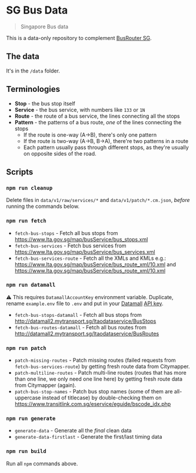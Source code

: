 # SG Bus Data

> Singapore Bus data

This is a data-only repository to complement [BusRouter SG](https://github.com/cheeaun/busrouter-sg/).

## The data

It's in the `/data` folder.

## Terminologies

- **Stop** - the bus stop itself
- **Service** - the bus service, with numbers like `133` or `1N`
- **Route** - the route of a bus service, the lines connecting all the stops
- **Pattern** - the patterns of a bus route, _one_ of the lines connecting the stops
  - If the route is one-way (A->B), there's only one pattern
  - If the route is two-way (A->B, B->A), there're two patterns in a route
  - Each pattern usually pass through different stops, as they're usually on opposite sides of the road.

## Scripts

### `npm run cleanup`

Delete files in `data/v1/raw/services/*` and `data/v1/patch/*.cm.json`, _before_ running the commands below.

### `npm run fetch`

- `fetch-bus-stops` - Fetch all bus stops from https://www.lta.gov.sg/map/busService/bus_stops.xml
- `fetch-bus-services` - Fetch bus services from https://www.lta.gov.sg/map/busService/bus_services.xml
- `fetch-bus-services-route` - Fetch all the XMLs and KMLs e.g.: https://www.lta.gov.sg/map/busService/bus_route_xml/10.xml and https://www.lta.gov.sg/map/busService/bus_route_xml/10.xml

### `npm run datamall`

⚠️ This requires `DatamallAccountKey` environment variable. Duplicate, rename `example.env` file to `.env` and put in your [Datamall](https://datamall.lta.gov.sg/) [API key](https://datamall.lta.gov.sg/content/datamall/en/request-for-api.html).

- `fetch-bus-stops-datamall` - Fetch all bus stops from http://datamall2.mytransport.sg/ltaodataservice/BusStops
- `fetch-bus-routes-datamall` - Fetch all bus routes from http://datamall2.mytransport.sg/ltaodataservice/BusRoutes

### `npm run patch`

- `patch-missing-routes` - Patch missing routes (failed requests from `fetch-bus-services-route`) by getting fresh route data from Citymapper.
- `patch-multiline-routes` - Patch multi-line routes (routes that has more than one line, we only need one line here) by getting fresh route data from Citymapper (again).
- `patch-bus-stop-names` - Patch bus stop names (some of them are all-uppercase instead of titlecase) by double-checking them on https://www.transitlink.com.sg/eservice/eguide/bscode_idx.php

### `npm run generate`

- `generate-data` - Generate all the _final_ clean data
- `generate-data-firstlast` - Generate the first/last timing data

### `npm run build`

Run all `npm` commands above.
